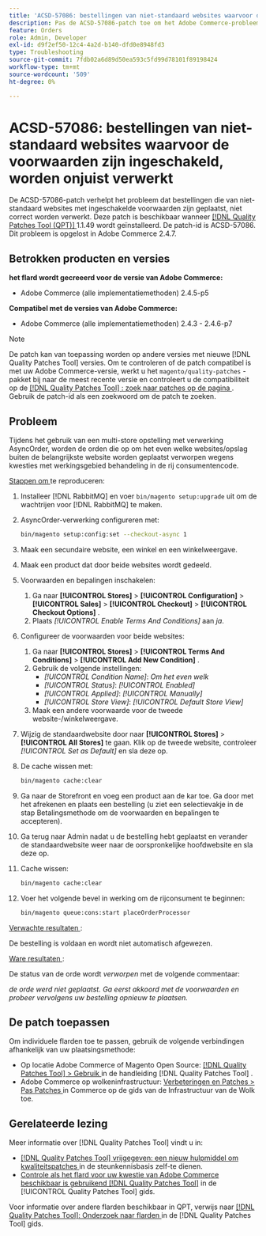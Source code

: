 ```yaml
---
title: 'ACSD-57086: bestellingen van niet-standaard websites waarvoor de voorwaarden zijn ingeschakeld, worden onjuist verwerkt'
description: Pas de ACSD-57086-patch toe om het Adobe Commerce-probleem op te lossen waarbij bestellingen die van niet-standaard websites met ingeschakelde voorwaarden zijn geplaatst, niet correct worden verwerkt.
feature: Orders
role: Admin, Developer
exl-id: d9f2ef50-12c4-4a2d-b140-dfd0e8948fd3
type: Troubleshooting
source-git-commit: 7fdb02a6d89d50ea593c5fd99d78101f89198424
workflow-type: tm+mt
source-wordcount: '509'
ht-degree: 0%

---
```


# ACSD-57086: bestellingen van niet-standaard websites waarvoor de voorwaarden zijn ingeschakeld, worden onjuist verwerkt

De ACSD-57086-patch verhelpt het probleem dat bestellingen die van niet-standaard websites met ingeschakelde voorwaarden zijn geplaatst, niet correct worden verwerkt. Deze patch is beschikbaar wanneer [[!DNL Quality Patches Tool (QPT)] ](https://experienceleague.adobe.com/nl/docs/commerce-operations/tools/quality-patches-tool/quality-patches-tool-to-self-serve-quality-patches) 1.1.49 wordt geïnstalleerd. De patch-id is ACSD-57086. Dit probleem is opgelost in Adobe Commerce 2.4.7.

## Betrokken producten en versies

**het flard wordt gecreeerd voor de versie van Adobe Commerce:**

* Adobe Commerce (alle implementatiemethoden) 2.4.5-p5

**Compatibel met de versies van Adobe Commerce:**

* Adobe Commerce (alle implementatiemethoden) 2.4.3 - 2.4.6-p7

>[!NOTE]
>
>De patch kan van toepassing worden op andere versies met nieuwe [!DNL Quality Patches Tool] versies. Om te controleren of de patch compatibel is met uw Adobe Commerce-versie, werkt u het `magento/quality-patches` -pakket bij naar de meest recente versie en controleert u de compatibiliteit op de [[!DNL Quality Patches Tool] : zoek naar patches op de pagina ](https://experienceleague.adobe.com/tools/commerce-quality-patches/index.html?lang=nl-NL) . Gebruik de patch-id als een zoekwoord om de patch te zoeken.

## Probleem

Tijdens het gebruik van een multi-store opstelling met verwerking AsyncOrder, worden de orden die op om het even welke websites/opslag buiten de belangrijkste website worden geplaatst verworpen wegens kwesties met werkingsgebied behandeling in de rij consumentencode.

<u> Stappen om </u> te reproduceren:

1. Installeer [!DNL RabbitMQ] en voer `bin/magento setup:upgrade` uit om de wachtrijen voor [!DNL RabbitMQ] te maken.
1. AsyncOrder-verwerking configureren met:

   ```bash
   bin/magento setup:config:set --checkout-async 1
   ```

1. Maak een secundaire website, een winkel en een winkelweergave.
1. Maak een product dat door beide websites wordt gedeeld.
1. Voorwaarden en bepalingen inschakelen:
   1. Ga naar **[!UICONTROL Stores]** > **[!UICONTROL Configuration]** > **[!UICONTROL Sales]** > **[!UICONTROL Checkout]** > **[!UICONTROL Checkout Options]** .
   1. Plaats *[!UICONTROL Enable Terms And Conditions]* aan *ja*.
1. Configureer de voorwaarden voor beide websites:
   1. Ga naar **[!UICONTROL Stores]** > **[!UICONTROL Terms And Conditions]** > **[!UICONTROL Add New Condition]** .
   1. Gebruik de volgende instellingen:
      * *[!UICONTROL Condition Name]*: *Om het even welk*
      * *[!UICONTROL Status]*: *[!UICONTROL Enabled]*
      * *[!UICONTROL Applied]*: *[!UICONTROL Manually]*
      * *[!UICONTROL Store View]*: *[!UICONTROL Default Store View]*
   1. Maak een andere voorwaarde voor de tweede website-/winkelweergave.
1. Wijzig de standaardwebsite door naar **[!UICONTROL Stores]** > **[!UICONTROL All Stores]** te gaan. Klik op de tweede website, controleer *[!UICONTROL Set as Default]* en sla deze op.
1. De cache wissen met:

   ```bash
   bin/magento cache:clear
   ```

1. Ga naar de Storefront en voeg een product aan de kar toe. Ga door met het afrekenen en plaats een bestelling (u ziet een selectievakje in de stap Betalingsmethode om de voorwaarden en bepalingen te accepteren).
1. Ga terug naar Admin nadat u de bestelling hebt geplaatst en verander de standaardwebsite weer naar de oorspronkelijke hoofdwebsite en sla deze op.
1. Cache wissen:

   ```bash
   bin/magento cache:clear
   ```

1. Voer het volgende bevel in werking om de rijconsument te beginnen:

   ```bash
   bin/magento queue:cons:start placeOrderProcessor
   ```

<u> Verwachte resultaten </u>:

De bestelling is voldaan en wordt niet automatisch afgewezen.

<u> Ware resultaten </u>:

De status van de orde wordt *verworpen* met de volgende commentaar:

*de orde werd niet geplaatst. Ga eerst akkoord met de voorwaarden en probeer vervolgens uw bestelling opnieuw te plaatsen.*

## De patch toepassen

Om individuele flarden toe te passen, gebruik de volgende verbindingen afhankelijk van uw plaatsingsmethode:

* Op locatie Adobe Commerce of Magento Open Source: [[!DNL Quality Patches Tool] > Gebruik ](/help/tools/quality-patches-tool/usage.md) in de handleiding [!DNL Quality Patches Tool] .
* Adobe Commerce op wolkeninfrastructuur: [ Verbeteringen en Patches > Pas Patches ](https://experienceleague.adobe.com/docs/commerce-cloud-service/user-guide/develop/upgrade/apply-patches.html?lang=nl-NL) in Commerce op de gids van de Infrastructuur van de Wolk toe.

## Gerelateerde lezing

Meer informatie over [!DNL Quality Patches Tool] vindt u in:

* [[!DNL Quality Patches Tool]  vrijgegeven: een nieuw hulpmiddel om kwaliteitspatches ](https://experienceleague.adobe.com/nl/docs/commerce-operations/tools/quality-patches-tool/quality-patches-tool-to-self-serve-quality-patches) in de steunkennisbasis zelf-te dienen.
* [ Controle als het flard voor uw kwestie van Adobe Commerce beschikbaar is gebruikend  [!DNL Quality Patches Tool]](/help/tools/quality-patches-tool/patches-available-in-qpt/check-patch-for-magento-issue-with-magento-quality-patches.md) in de [!UICONTROL Quality Patches Tool] gids.


Voor informatie over andere flarden beschikbaar in QPT, verwijs naar [[!DNL Quality Patches Tool]: Onderzoek naar flarden ](https://experienceleague.adobe.com/tools/commerce-quality-patches/index.html?lang=nl-NL) in de [!DNL Quality Patches Tool] gids.
